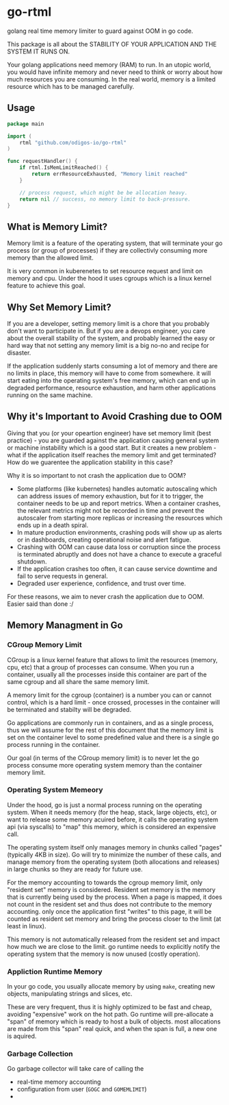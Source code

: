 # go-rtml

golang real time memory limiter to guard against OOM in go code.

This package is all about the STABILITY OF YOUR APPLICATION AND THE SYSTEM IT RUNS ON.

Your golang applications need memory (RAM) to run. In an utopic world, you would have infinite memory and never need to think or worry about how much resources you are consuming. In the real world, memory is a limited resource which has to be managed carefully.

## Usage

```go
package main

import (
	rtml "github.com/odigos-io/go-rtml"
)

func requestHandler() {
    if rtml.IsMemLimitReached() {
        return errResourceExhausted, "Memory limit reached"
    }

    // process request, which might be be allocation heavy.
    return nil // success, no memory limit to back-pressure.
}
```

## What is Memory Limit?

Memory limit is a feature of the operating system, that will terminate your go process (or group of processes) if they are collectivly consuming more memory than the allowed limit.

It is very common in kuberenetes to set resource request and limit on memory and cpu. Under the hood it uses cgroups which is a linux kernel feature to achieve this goal.

## Why Set Memory Limit?

If you are a developer, setting memory limit is a chore that you probably don't want to participate in. But if you are a devops engineer, you care about the overall stability of the system, and probably learned the easy or hard way that not setting any memory limit is a big no-no and recipe for disaster.

If the application suddenly starts consuming a lot of memory and there are no limits in place, this memory will have to come from somewhere. it will start eating into the operating system's free memory, which can end up in degraded performance, resource exhaustion, and harm other applications running on the same machine.

## Why it's Important to Avoid Crashing due to OOM

Giving that you (or your opeartion engineer) have set memory limit (best practice) - you are guarded against the application causing general system or machine instability which is a good start.
But it creates a new problem - what if the application itself reaches the memory limit and get terminated? How do we guarentee the application stability in this case?

Why it is so important to not crash the application due to OOM?

- Some platforms (like kubernetes) handles automatic autoscaling which can address issues of memory exhaustion, but for it to trigger, the container needs to be up and report metrics. When a container crashes, the relevant metrics might not be recorded in time and prevent the autoscaler from starting more replicas or increasing the resources which ends up in a death spiral.
- In mature production environments, crashing pods will show up as alerts or in dashboards, creating operational noise and alert fatigue.
- Crashing with OOM can cause data loss or corruption since the process is terminated abruptly and does not have a chance to execute a graceful shutdown.
- If the application crashes too often, it can cause service downtime and fail to serve requests in general.
- Degraded user experience, confidence, and trust over time.

For these reasons, we aim to never crash the application due to OOM. Easier said than done :/

## Memory Managment in Go

### CGroup Memory Limit

CGroup is a linux kernel feature that allows to limit the resources (memory, cpu, etc) that a group of processes can consume. When you run a container, usually all the processes inside this container are part of the same cgroup and all share the same memory limit.

A memory limit for the cgroup (container) is a number you can or cannot control, which is a hard limit - once crossed, processes in the container will be terminated and stabilty will be degraded.

Go applications are commonly run in containers, and as a single process, thus we will assume for the rest of this document that the memory limit is set on the container level to some predefined value and there is a single go process running in the container.

Our goal (in terms of the CGroup memory limit) is to never let the go process consume more operating system memory than the container memory limit.

### Operating System Memeory

Under the hood, go is just a normal process running on the operating system. When it needs memory (for the heap, stack, large objects, etc), or want to release some memory acuired before, it calls the operating system api (via syscalls) to "map" this memory, which is considered an expensive call.

The operating system itself only manages memory in chunks called "pages" (typically 4KB in size). Go will try to minimize the number of these calls, and manage memory from the operating system (both allocations and releases) in large chunks so they are ready for future use.

For the memory accounting to towards the cgroup memory limit, only "resident set" memory is considered. Resident set memory is the memory that is currently being used by the process. When a page is mapped, it does not count in the resident set and thus does not contribute to the memory accounting. only once the application first "writes" to this page, it will be counted as resident set memory and bring the process closer to the limit (at least in linux).

This memory is not automatically released from the resident set and impact how much we are close to the limit. go runtime needs to explicitly notify the operating system that the memory is now unused (costly operation).

### Appliction Runtime Memory

In your go code, you usually allocate memory by using `make`, creating new objects, manipulating strings and slices, etc.

These are very frequent, thus it is highly optimized to be fast and cheap, avoiding "expensive" work on the hot path. Go runtime will pre-allocate a "span" of memory which is ready to host a bulk of objects. most allocations are made from this "span" real quick, and when the span is full, a new one is aquired.

### Garbage Collection

Go garbage collector will take care of calling the 

- real-time memory accounting
- configuration from user (`GOGC` and `GOMEMLIMIT`)
- 
